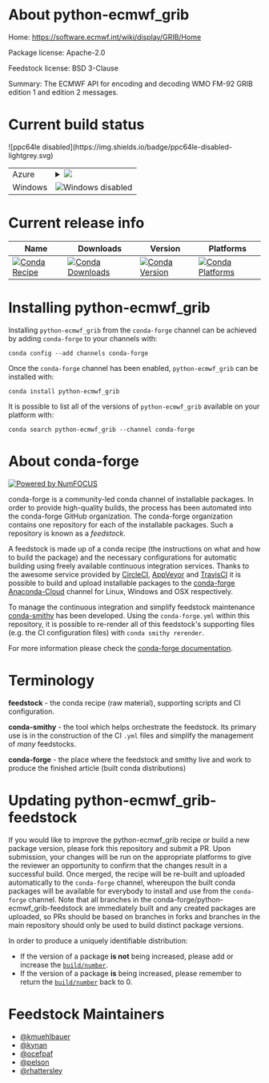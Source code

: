 About python-ecmwf_grib
=======================

Home: https://software.ecmwf.int/wiki/display/GRIB/Home

Package license: Apache-2.0

Feedstock license: BSD 3-Clause

Summary: The ECMWF API for encoding and decoding WMO FM-92 GRIB edition 1 and edition 2 messages.



Current build status
====================


<table>
    
  <tr>
    <td>Azure</td>
    <td>
      <details>
        <summary>
          <a href="https://dev.azure.com/conda-forge/feedstock-builds/_build/latest?definitionId=5491&branchName=master">
            <img src="https://dev.azure.com/conda-forge/feedstock-builds/_apis/build/status/python-ecmwf_grib-feedstock?branchName=master">
          </a>
        </summary>
        <table>
          <thead><tr><th>Variant</th><th>Status</th></tr></thead>
          <tbody><tr>
              <td>linux_python2.7</td>
              <td>
                <a href="https://dev.azure.com/conda-forge/feedstock-builds/_build/latest?definitionId=5491&branchName=master">
                  <img src="https://dev.azure.com/conda-forge/feedstock-builds/_apis/build/status/python-ecmwf_grib-feedstock?branchName=master&jobName=linux&configuration=linux_python2.7" alt="variant">
                </a>
              </td>
            </tr><tr>
              <td>osx_fortran_compiler_version4python2.7</td>
              <td>
                <a href="https://dev.azure.com/conda-forge/feedstock-builds/_build/latest?definitionId=5491&branchName=master">
                  <img src="https://dev.azure.com/conda-forge/feedstock-builds/_apis/build/status/python-ecmwf_grib-feedstock?branchName=master&jobName=osx&configuration=osx_fortran_compiler_version4python2.7" alt="variant">
                </a>
              </td>
            </tr><tr>
              <td>osx_fortran_compiler_version7python2.7</td>
              <td>
                <a href="https://dev.azure.com/conda-forge/feedstock-builds/_build/latest?definitionId=5491&branchName=master">
                  <img src="https://dev.azure.com/conda-forge/feedstock-builds/_apis/build/status/python-ecmwf_grib-feedstock?branchName=master&jobName=osx&configuration=osx_fortran_compiler_version7python2.7" alt="variant">
                </a>
              </td>
            </tr>
          </tbody>
        </table>
      </details>
    </td>
  </tr>
  <tr>
    <td>Windows</td>
    <td>
      <img src="https://img.shields.io/badge/Windows-disabled-lightgrey.svg" alt="Windows disabled">
    </td>
  </tr>
![ppc64le disabled](https://img.shields.io/badge/ppc64le-disabled-lightgrey.svg)
</table>

Current release info
====================

| Name | Downloads | Version | Platforms |
| --- | --- | --- | --- |
| [![Conda Recipe](https://img.shields.io/badge/recipe-python--ecmwf_grib-green.svg)](https://anaconda.org/conda-forge/python-ecmwf_grib) | [![Conda Downloads](https://img.shields.io/conda/dn/conda-forge/python-ecmwf_grib.svg)](https://anaconda.org/conda-forge/python-ecmwf_grib) | [![Conda Version](https://img.shields.io/conda/vn/conda-forge/python-ecmwf_grib.svg)](https://anaconda.org/conda-forge/python-ecmwf_grib) | [![Conda Platforms](https://img.shields.io/conda/pn/conda-forge/python-ecmwf_grib.svg)](https://anaconda.org/conda-forge/python-ecmwf_grib) |

Installing python-ecmwf_grib
============================

Installing `python-ecmwf_grib` from the `conda-forge` channel can be achieved by adding `conda-forge` to your channels with:

```
conda config --add channels conda-forge
```

Once the `conda-forge` channel has been enabled, `python-ecmwf_grib` can be installed with:

```
conda install python-ecmwf_grib
```

It is possible to list all of the versions of `python-ecmwf_grib` available on your platform with:

```
conda search python-ecmwf_grib --channel conda-forge
```


About conda-forge
=================

[![Powered by NumFOCUS](https://img.shields.io/badge/powered%20by-NumFOCUS-orange.svg?style=flat&colorA=E1523D&colorB=007D8A)](http://numfocus.org)

conda-forge is a community-led conda channel of installable packages.
In order to provide high-quality builds, the process has been automated into the
conda-forge GitHub organization. The conda-forge organization contains one repository
for each of the installable packages. Such a repository is known as a *feedstock*.

A feedstock is made up of a conda recipe (the instructions on what and how to build
the package) and the necessary configurations for automatic building using freely
available continuous integration services. Thanks to the awesome service provided by
[CircleCI](https://circleci.com/), [AppVeyor](https://www.appveyor.com/)
and [TravisCI](https://travis-ci.org/) it is possible to build and upload installable
packages to the [conda-forge](https://anaconda.org/conda-forge)
[Anaconda-Cloud](https://anaconda.org/) channel for Linux, Windows and OSX respectively.

To manage the continuous integration and simplify feedstock maintenance
[conda-smithy](https://github.com/conda-forge/conda-smithy) has been developed.
Using the ``conda-forge.yml`` within this repository, it is possible to re-render all of
this feedstock's supporting files (e.g. the CI configuration files) with ``conda smithy rerender``.

For more information please check the [conda-forge documentation](https://conda-forge.org/docs/).

Terminology
===========

**feedstock** - the conda recipe (raw material), supporting scripts and CI configuration.

**conda-smithy** - the tool which helps orchestrate the feedstock.
                   Its primary use is in the construction of the CI ``.yml`` files
                   and simplify the management of *many* feedstocks.

**conda-forge** - the place where the feedstock and smithy live and work to
                  produce the finished article (built conda distributions)


Updating python-ecmwf_grib-feedstock
====================================

If you would like to improve the python-ecmwf_grib recipe or build a new
package version, please fork this repository and submit a PR. Upon submission,
your changes will be run on the appropriate platforms to give the reviewer an
opportunity to confirm that the changes result in a successful build. Once
merged, the recipe will be re-built and uploaded automatically to the
`conda-forge` channel, whereupon the built conda packages will be available for
everybody to install and use from the `conda-forge` channel.
Note that all branches in the conda-forge/python-ecmwf_grib-feedstock are
immediately built and any created packages are uploaded, so PRs should be based
on branches in forks and branches in the main repository should only be used to
build distinct package versions.

In order to produce a uniquely identifiable distribution:
 * If the version of a package **is not** being increased, please add or increase
   the [``build/number``](https://conda.io/docs/user-guide/tasks/build-packages/define-metadata.html#build-number-and-string).
 * If the version of a package **is** being increased, please remember to return
   the [``build/number``](https://conda.io/docs/user-guide/tasks/build-packages/define-metadata.html#build-number-and-string)
   back to 0.

Feedstock Maintainers
=====================

* [@kmuehlbauer](https://github.com/kmuehlbauer/)
* [@kynan](https://github.com/kynan/)
* [@ocefpaf](https://github.com/ocefpaf/)
* [@pelson](https://github.com/pelson/)
* [@rhattersley](https://github.com/rhattersley/)

